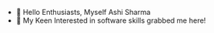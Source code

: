 - 👋 Hello Enthusiasts, Myself Ashi Sharma 
- 👀 My Keen Interested in software skills grabbed me here!
<!---
Hello everyone, This is Ashi Sharma
Welcome to my LinkedIn profile!, A passionate 3rd-year B.Tech student at IPS Academy Indore. I possess a strong foundation in Basic Electrical Engineering and have a keen interest in the software field. My journey so far has been marked by a thirst for knowledge and a drive to excel in various domains.

🔌 Technical Skills:
Electrical Engineering: Proficient in the fundamentals of electrical engineering, including circuit design, analysis, and troubleshooting.
Web Development: Skilled in HTML, CSS, JavaScript, and Python, enabling me to create dynamic and responsive websites.
Graphic Design: Experienced in utilizing industry-standard tools to create visually appealing designs, logos, and marketing collaterals.
Software Skills: Constantly expanding my knowledge in software development, exploring C & C++ , and seeking innovative solutions.
💼 Professional Experience:
🎨 Entrepreneurial Venture: For the past three years, I have combined my passion for graphic design with business acumen. I have successfully sold my digital arts across PAN India, creating a strong customer base and driving revenue growth.
Project Management: I take up projects involving graphic design, marketing, and social media marketing, ensuring timely delivery and client satisfaction.
🚀 Soft Skills:
My soft skills play a pivotal role in my professional growth:
Communication: A strong communicator, adept at conveying ideas and collaborating effectively with team members and clients.
Leadership: Proven leadership abilities, demonstrated through successful project management and team coordination.
Management: Efficiently handle tasks, prioritize workloads, and adapt to dynamic environments.
📚 Continuous Learning:
I firmly believe in the power of learning and staying updated with the latest trends. I am consistently expanding my knowledge in the software field, keeping up with emerging technologies and seeking opportunities to enhance my skill set.
I am eager to connect with like-minded professionals, industry experts, and potential collaborators. If you are interested in discussing graphic design, web development, entrepreneurship, or any exciting projects, feel free to reach out. Let's connect and explore opportunities to create a positive impact together!
 🌱 I’m currently learning C||C++||HTML||CSS||Javascript||Embedded Systems
- 💞️ I’m looking to collaborate on Work Projects for companies in the field of Digital Marketing, Graphic Designing and Social Media Management
 📫 You can reach me via:
  My LinkedIn - www.linkedin.com/in/ashi-sharma2802
  Email - ashisharma2802@gmail.com
--->
